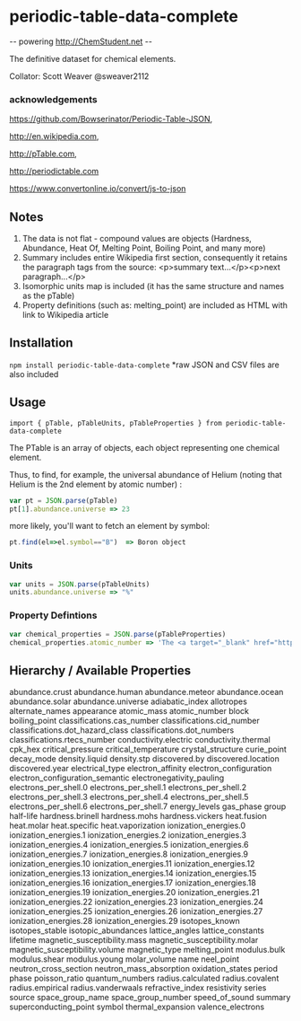 # periodic-table-data-complete

-- powering http://ChemStudent.net --

The definitive dataset for chemical elements.

Collator: Scott Weaver @sweaver2112

### acknowledgements

https://github.com/Bowserinator/Periodic-Table-JSON,

http://en.wikipedia.com,

http://pTable.com,

http://periodictable.com

https://www.convertonline.io/convert/js-to-json

## Notes

1. The data is not flat - compound values are objects (Hardness, Abundance, Heat Of, Melting Point, Boiling Point, and many more)
2. Summary includes entire Wikipedia first section, consequently it retains the paragraph tags from the source: &lt;p&gt;summary text...&lt;/p&gt;&lt;p&gt;next paragraph...&lt;/p&gt;
3. Isomorphic units map is included (it has the same structure and names as the pTable)
4. Property definitions (such as: melting_point) are included as HTML with link to Wikipedia article

## Installation

`npm install periodic-table-data-complete`
*raw JSON and CSV files are also included

## Usage

`import { pTable, pTableUnits, pTableProperties } from periodic-table-data-complete`

The PTable is an array of objects, each object representing one chemical element. 

Thus, to find, for example, the universal abundance of Helium (noting that Helium is the 2nd element by atomic number) :

```javascript
var pt = JSON.parse(pTable)
pt[1].abundance.universe => 23
```
more likely, you'll want to fetch an element by symbol:

```javascript
pt.find(el=>el.symbol=="B")  => Boron object
```

### Units

```javascript
var units = JSON.parse(pTableUnits)
units.abundance.universe => "%"
```

### Property Defintions

```javascript
var chemical_properties = JSON.parse(pTableProperties)
chemical_properties.atomic_number => 'The <a target="_blank" href="https://en.wikipedia.org/wiki/Atomic_number">atomic number</a> or proton number (symbol <em>Z</em>) of a chemical element is the number of protons found in the nucleus of every atom of that element. The atomic number uniquely identifies a chemical element. It is identical to the charge number of the nucleus. In an uncharged atom, the atomic number is also equal to the number of electrons.'
```

## Hierarchy / Available Properties

abundance.crust
abundance.human
abundance.meteor
abundance.ocean
abundance.solar
abundance.universe
adiabatic_index
allotropes
alternate_names
appearance
atomic_mass
atomic_number
block
boiling_point
classifications.cas_number
classifications.cid_number
classifications.dot_hazard_class
classifications.dot_numbers
classifications.rtecs_number
conductivity.electric
conductivity.thermal
cpk_hex
critical_pressure
critical_temperature
crystal_structure
curie_point
decay_mode
density.liquid
density.stp
discovered.by
discovered.location
discovered.year
electrical_type
electron_affinity
electron_configuration
electron_configuration_semantic
electronegativity_pauling
electrons_per_shell.0
electrons_per_shell.1
electrons_per_shell.2
electrons_per_shell.3
electrons_per_shell.4
electrons_per_shell.5
electrons_per_shell.6
electrons_per_shell.7
energy_levels
gas_phase
group
half-life
hardness.brinell
hardness.mohs
hardness.vickers
heat.fusion
heat.molar
heat.specific
heat.vaporization
ionization_energies.0
ionization_energies.1
ionization_energies.2
ionization_energies.3
ionization_energies.4
ionization_energies.5
ionization_energies.6
ionization_energies.7
ionization_energies.8
ionization_energies.9
ionization_energies.10
ionization_energies.11
ionization_energies.12
ionization_energies.13
ionization_energies.14
ionization_energies.15
ionization_energies.16
ionization_energies.17
ionization_energies.18
ionization_energies.19
ionization_energies.20
ionization_energies.21
ionization_energies.22
ionization_energies.23
ionization_energies.24
ionization_energies.25
ionization_energies.26
ionization_energies.27
ionization_energies.28
ionization_energies.29
isotopes_known
isotopes_stable
isotopic_abundances
lattice_angles
lattice_constants
lifetime
magnetic_susceptibility.mass
magnetic_susceptibility.molar
magnetic_susceptibility.volume
magnetic_type
melting_point
modulus.bulk
modulus.shear
modulus.young
molar_volume
name
neel_point
neutron_cross_section
neutron_mass_absorption
oxidation_states
period
phase
poisson_ratio
quantum_numbers
radius.calculated
radius.covalent
radius.empirical
radius.vanderwaals
refractive_index
resistivity
series
source
space_group_name
space_group_number
speed_of_sound
summary
superconducting_point
symbol
thermal_expansion
valence_electrons


